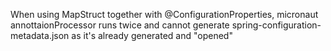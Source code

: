 When using MapStruct together with @ConfigurationProperties, micronaut annottaionProcessor runs twice and cannot generate spring-configuration-metadata.json as it's already generated and "opened"

